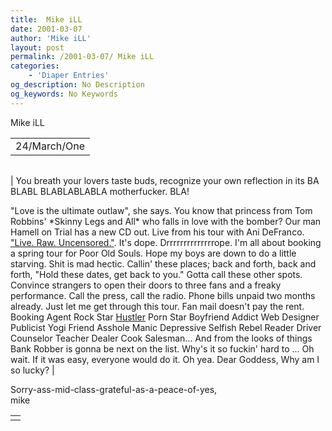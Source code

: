 ```yaml
---
title:  Mike iLL 
date: 2001-03-07
author: 'Mike iLL'
layout: post
permalink: /2001-03-07/ Mike iLL 
categories:
    - 'Diaper Entries'
og_description: No Description
og_keywords: No Keywords
---
```

<style>
body {
  background-color: ;
  color: ;
}
a {
  color: ;
}
a:active {
  color: ;
}
a:visited {
  color: ;
}
</style>

   Mike iLL     



|  |
| --- |
| 24/March/One  |

  
  



|  |
| --- |
| 
You breath your lovers taste buds, recognize your own reflection in its BA
BLABL BLABLABLABLA motherfucker. BLA!

"Love is the ultimate outlaw", she says.
You know that princess from Tom Robbins' \*Skinny Legs and All\* who falls
in love with the bomber?
Our man Hamell on Trial has a new CD out. Live from his tour with Ani
DeFranco. ["Live.
Raw. Uncensored."](http://www.hamellontrial.com). It's dope. Drrrrrrrrrrrrrrope.
I'm all about booking a spring tour for Poor Old Souls. Hope my boys are
down to do a little starving. Shit is mad hectic. Callin' these places;
back and forth, back and forth, "Hold these dates, get back to you."
Gotta call these other spots. Convince strangers to open their doors to
three fans and a freaky performance. Call the press, call the radio. Phone
bills unpaid two months already. Just let me get through this tour. Fan
mail doesn't pay the rent.
Booking Agent
Rock Star
[Hustler](http://www.speedballbaby.com)
Porn Star
Boyfriend
Addict
Web Designer
Publicist
Yogi
Friend
Asshole
Manic
Depressive
Selfish
Rebel
Reader
Driver
Counselor
Teacher
Dealer
Cook
Salesman...
And from the looks of things Bank Robber is gonna be next on the list.
Why's it so fuckin' hard to ...
Oh wait.
If it was easy, everyone would do it.
Oh yea.
Dear Goddess,
Why am I so lucky? |


  
  Sorry-ass-mid-class-grateful-as-a-peace-of-yes,  
 mike
   



|  |
| --- |
|  |

   
   
   
   

 

 

